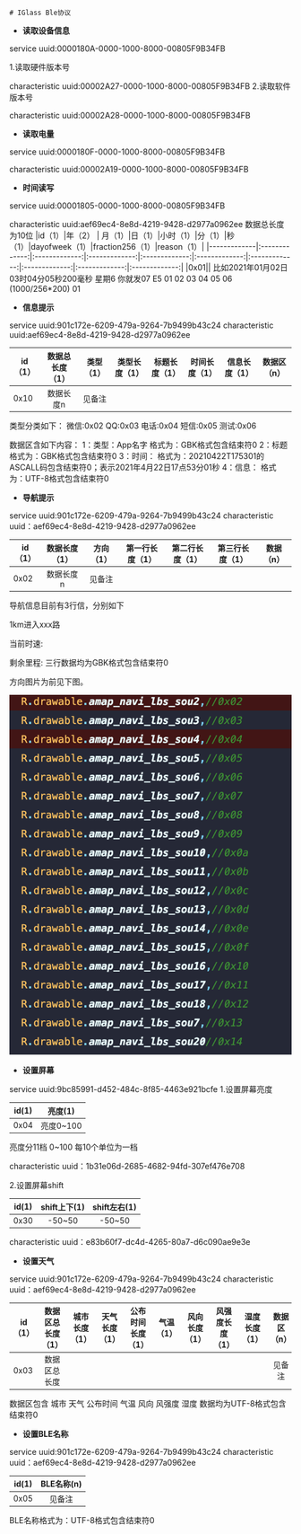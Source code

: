     # IGlass Ble协议


* **读取设备信息**

service uuid:0000180A-0000-1000-8000-00805F9B34FB

1.读取硬件版本号

characteristic uuid:00002A27-0000-1000-8000-00805F9B34FB
2.读取软件版本号

characteristic uuid:00002A28-0000-1000-8000-00805F9B34FB

* **读取电量**

service uuid:0000180F-0000-1000-8000-00805F9B34FB

characteristic uuid:00002A19-0000-1000-8000-00805F9B34FB

* **时间读写**

service uuid:00001805-0000-1000-8000-00805F9B34FB

characteristic uuid:aef69ec4-8e8d-4219-9428-d2977a0962ee
数据总长度为10位
|id（1）|年（2）	| 月（1）|日（1）|小时（1）|分（1）|秒（1）|dayofweek（1）|fraction256（1）|reason（1）|
|-------------|:-------------:|:-------------:|:-------------:|:-------------:|:-------------:|:-------------:|:-------------:|:-------------:|:-------------:|
|0x01||
比如2021年01月02日03时04分05秒200毫秒 星期6 你就发07 E5 01 02 03 04 05 06 (1000/256*200) 01

* **信息提示**

service uuid:901c172e-6209-479a-9264-7b9499b43c24
characteristic uuid:aef69ec4-8e8d-4219-9428-d2977a0962ee


|id（1）|数据总长度（1）|类型（1）|类型长度（1）|标题长度（1）|时间长度（1）|信息长度（1）|数据区（n）|
|------------- |:-------------:|:-------------:|:-------------:|:-------------:|:-------------:|:-------------:|:-------------:| 
|0x10|数据长度n|见备注|

类型分类如下：
微信:0x02  QQ:0x03  电话:0x04 短信:0x05  测试:0x06

数据区含如下内容：
1：类型：App名字
格式为：GBK格式包含结束符0
2：标题
格式为：GBK格式包含结束符0
3：时间：
格式为：20210422T175301的ASCALL码包含结束符0；表示2021年4月22日17点53分01秒
4：信息：
格式为：UTF-8格式包含结束符0

* **导航提示**

service uuid:901c172e-6209-479a-9264-7b9499b43c24
characteristic uuid：aef69ec4-8e8d-4219-9428-d2977a0962ee

|id（1）|数据长度（1）|方向（1）|第一行长度（1）|第二行长度（1）|第三行长度（1）|数据（n）|
|------------- |:-------------:|:-------------:|:-------------:|:-------------:|:-------------:|:-------------:|
|0x02|数据长度n|见备注|


导航信息目前有3行信，分别如下

1km进入xxx路 

当前时速: 

剩余里程:
三行数据均为GBK格式包含结束符0


方向图片为前见下图。

![image](https://github.com/sundaylol/BLE-README/blob/8fcd8306d64c946b79fded97acfcb6aefabe9404/1D0193BB-25D7-45EA-89A5-893304FD7535.png)

* **设置屏幕** 

 service uuid:9bc85991-d452-484c-8f85-4463e921bcfe
 1.设置屏幕亮度

|id(1)|亮度(1)|
|--------|:---------:|
|0x04|亮度0~100|
亮度分11档 0~100 每10个单位为一档

characteristic uuid：1b31e06d-2685-4682-94fd-307ef476e708

2.设置屏幕shift

|id(1)|shift上下(1)|shift左右(1)|
|--------|:---------:|:---------:
|0x30|-50~50|-50~50|
characteristic uuid：e83b60f7-dc4d-4265-80a7-d6c090ae9e3e



* **设置天气**

service uuid:901c172e-6209-479a-9264-7b9499b43c24
characteristic uuid：aef69ec4-8e8d-4219-9428-d2977a0962ee

|id（1）|数据区总长度（1）|城市长度（1）|天气长度（1）|公布时间长度（1）|气温（1）|风向长度（1）|风强度长度（1）|湿度长度（1）|数据区（n）|   
|------------- |:-------------:|:-------------:|:-------------:|:-------------:|:-------------:|:-------------:|:-------------:|:-------------:|:-------------:|
|0x03|数据区总长度||||||||见备注|

数据区包含 城市 天气 公布时间 气温 风向 风强度 湿度 数据均为UTF-8格式包含结束符0

* **设置BLE名称**


service uuid:901c172e-6209-479a-9264-7b9499b43c24
characteristic uuid：aef69ec4-8e8d-4219-9428-d2977a0962ee

|id(1)|BLE名称(n)|
|--------|:---------:|
|0x05|见备注|

BLE名称格式为：UTF-8格式包含结束符0

